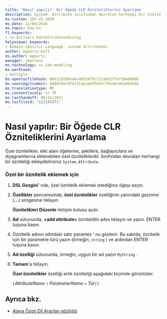 ```yaml
---
title: 'Nasıl yapılır: Bir Öğede CLR Özniteliklerini Ayarlama'
description: System. Attribute sınıfından devralan herhangi bir özniteliği nasıl ekleyebileceğiniz hakkında bilgi edinin.
ms.custom: SEO-VS-2020
ms.date: 11/04/2016
ms.topic: how-to
f1_keywords:
- vs.dsltools.EditAttributesDialog
helpviewer_keywords:
- Domain-Specific Language, custom attrributes
author: mgoertz-msft
ms.author: mgoertz
manager: jmartens
ms.technology: vs-ide-modeling
ms.workload:
- multiple
ms.openlocfilehash: b6b11d186ea6c4831679c111a632ffe710a6b886
ms.sourcegitcommit: 68897da7d74c31ae1ebf5d47c7b5ddc9b108265b
ms.translationtype: MT
ms.contentlocale: tr-TR
ms.lasthandoff: 08/13/2021
ms.locfileid: "122143371"
---
```

# <a name="how-to-set-clr-attributes-on-an-element"></a>Nasıl yapılır: Bir Öğede CLR Özniteliklerini Ayarlama
Özel öznitelikler, etki alanı öğelerine, şekillere, bağlayıcılara ve diyagramlarına eklenebilen özel özniteliklerdir. Sınıfından devralan herhangi bir özniteliği ekleyebilirsiniz `System.Attribute` .

### <a name="to-add-a-custom-attribute"></a>Özel bir öznitelik eklemek için

1. **DSL Gezgini**' nde, özel öznitelik eklemek istediğiniz öğeyi seçin.

2. **Özellikler** penceresinde, **özel öznitelikler** özelliğinin yanındaki gezinme (**...**) simgesine tıklayın.

     **Öznitelikleri Düzenle** iletişim kutusu açılır.

3. **Ad** sütununda, **\<add attribute>** özniteliðin adını tıklayın ve yazın. ENTER tuşuna basın.

4. Öznitelik adının altındaki satır parantez ' nu gösterir. Bu satırda, öznitelik için bir parametre türü yazın (örneğin, `string` ) ve ardından ENTER tuşuna basın.

5. **Ad özelliği** sütununda, örneğin, uygun bir ad yazın `MyString` .

6. **Tamam**'a tıklayın.

     **Özel öznitelikler** özelliği artık özniteliği aşağıdaki biçimde görüntüler:

     `[`*AttributeName* `(` *ParameterName* `=` *Tür*`)]`

## <a name="see-also"></a>Ayrıca bkz.

- [Alana Özgü Dil Araçları sözlüğü](/previous-versions/bb126564(v=vs.100))